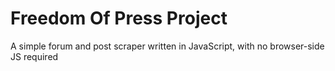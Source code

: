 # Freedom Of Press Project
A simple forum and post scraper written in JavaScript, with no browser-side JS required

